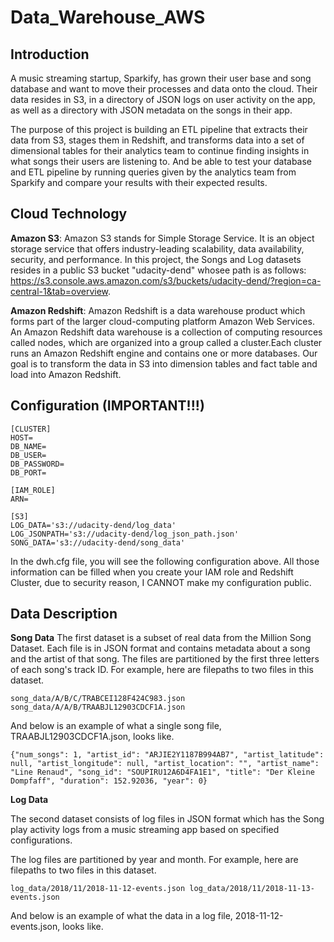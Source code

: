 # Data_Warehouse_AWS

## Introduction 
A music streaming startup, Sparkify, has grown their user base and song database and want to move their processes and data onto the cloud. Their data resides in S3, in a directory of JSON logs on user activity on the app, as well as a directory with JSON metadata on the songs in their app.

The purpose of this project is building an ETL pipeline that extracts their data from S3, stages them in Redshift, and transforms data into a set of dimensional tables for their analytics team to continue finding insights in what songs their users are listening to. And be able to test your database and ETL pipeline by running queries given  by the analytics team from Sparkify and compare your results with their expected results.

## Cloud Technology 

**Amazon S3**: Amazon S3 stands for Simple Storage Service. It is an object storage service that offers industry-leading scalability, data availability, security, and performance. In this project, the Songs and Log datasets resides in a public S3 bucket "udacity-dend" whosee path is as follows: https://s3.console.aws.amazon.com/s3/buckets/udacity-dend/?region=ca-central-1&tab=overview. 

**Amazon Redshift**: Amazon Redshift is a data warehouse product which forms part of the larger cloud-computing platform Amazon Web Services. An Amazon Redshift data warehouse is a collection of computing resources called nodes, which are organized into a group called a cluster.Each cluster runs an Amazon Redshift engine and contains one or more databases. Our goal is to transform the data in S3 into dimension tables and fact table and load into Amazon Redshift. 

## Configuration (IMPORTANT!!!) 

```
[CLUSTER]
HOST= 
DB_NAME= 
DB_USER= 
DB_PASSWORD= 
DB_PORT= 

[IAM_ROLE]
ARN= 

[S3]
LOG_DATA='s3://udacity-dend/log_data'
LOG_JSONPATH='s3://udacity-dend/log_json_path.json'
SONG_DATA='s3://udacity-dend/song_data'
```

In the dwh.cfg file, you will see the following configuration above. All those information can be filled when you create your IAM role and Redshift Cluster, due to security reason, I CANNOT make my configuration public. 

## Data Description 

**Song Data** 
The first dataset is a subset of real data from the Million Song Dataset. Each file is in JSON format and contains metadata about a song and the artist of that song. The files are partitioned by the first three letters of each song's track ID. For example, here are filepaths to two files in this dataset.

```song_data/A/B/C/TRABCEI128F424C983.json song_data/A/A/B/TRAABJL12903CDCF1A.json```

And below is an example of what a single song file, TRAABJL12903CDCF1A.json, looks like.

```{"num_songs": 1, "artist_id": "ARJIE2Y1187B994AB7", "artist_latitude": null, "artist_longitude": null, "artist_location": "", "artist_name": "Line Renaud", "song_id": "SOUPIRU12A6D4FA1E1", "title": "Der Kleine Dompfaff", "duration": 152.92036, "year": 0}```

**Log Data** 

The second dataset consists of log files in JSON format which has the Song play activity logs from a music streaming app based on specified configurations.

The log files are partitioned by year and month. For example, here are filepaths to two files in this dataset.

```log_data/2018/11/2018-11-12-events.json log_data/2018/11/2018-11-13-events.json```

And below is an example of what the data in a log file, 2018-11-12-events.json, looks like.

